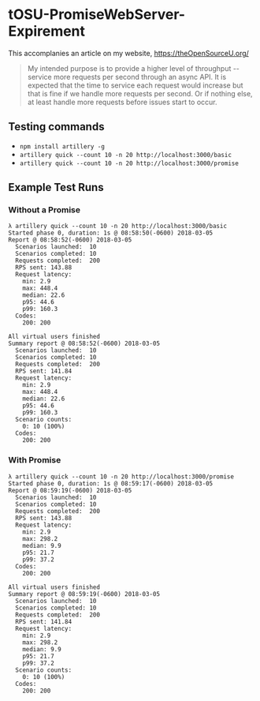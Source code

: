 # tOSU-PromiseWebServer-Expirement

This accomplanies an article on my website, https://theOpenSourceU.org/

> My intended purpose is to provide a higher level of throughput -- service more requests per second through an async
> API. It is expected that the time to service each request would increase but that is fine if we handle more requests
> per second. Or if nothing else, at least handle more requests before issues start to occur.

## Testing commands

* `npm install artillery -g`
* `artillery quick --count 10 -n 20 http://localhost:3000/basic`
* `artillery quick --count 10 -n 20 http://localhost:3000/promise`

## Example Test Runs

### Without a Promise
```
λ artillery quick --count 10 -n 20 http://localhost:3000/basic
Started phase 0, duration: 1s @ 08:58:50(-0600) 2018-03-05
Report @ 08:58:52(-0600) 2018-03-05
  Scenarios launched:  10
  Scenarios completed: 10
  Requests completed:  200
  RPS sent: 143.88
  Request latency:
    min: 2.9
    max: 448.4
    median: 22.6
    p95: 44.6
    p99: 160.3
  Codes:
    200: 200

All virtual users finished
Summary report @ 08:58:52(-0600) 2018-03-05
  Scenarios launched:  10
  Scenarios completed: 10
  Requests completed:  200
  RPS sent: 141.84
  Request latency:
    min: 2.9
    max: 448.4
    median: 22.6
    p95: 44.6
    p99: 160.3
  Scenario counts:
    0: 10 (100%)
  Codes:
    200: 200
```

### With Promise
```
λ artillery quick --count 10 -n 20 http://localhost:3000/promise
Started phase 0, duration: 1s @ 08:59:17(-0600) 2018-03-05
Report @ 08:59:19(-0600) 2018-03-05
  Scenarios launched:  10
  Scenarios completed: 10
  Requests completed:  200
  RPS sent: 143.88
  Request latency:
    min: 2.9
    max: 298.2
    median: 9.9
    p95: 21.7
    p99: 37.2
  Codes:
    200: 200

All virtual users finished
Summary report @ 08:59:19(-0600) 2018-03-05
  Scenarios launched:  10
  Scenarios completed: 10
  Requests completed:  200
  RPS sent: 141.84
  Request latency:
    min: 2.9
    max: 298.2
    median: 9.9
    p95: 21.7
    p99: 37.2
  Scenario counts:
    0: 10 (100%)
  Codes:
    200: 200
```